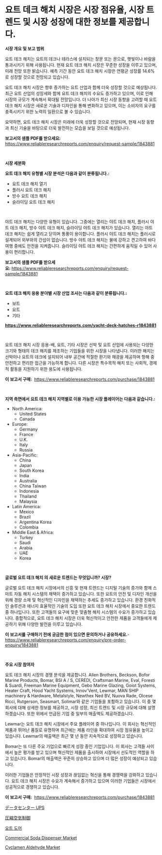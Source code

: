 <p><h1>요트 데크 해치 시장은 시장 점유율, 시장 트렌드 및 시장 성장에 대한 정보를 제공합니다.</h1></p><p><strong>시장 개요 및 보고 범위</strong></p>
<p><p>요트 데크 해치는 요트의 데크나 테라스에 설치되는 창문 또는 문으로, 햇빛이나 바람을 통과시키기 위해 사용됩니다. 현재 요트 데크 해치 시장은 꾸준한 성장을 이루고 있으며, 미래 전망 또한 밝습니다. 예측 기간 동안 요트 데크 해치 시장은 연평균 성장률 14.6%로 성장할 것으로 전망되고 있습니다.</p><p>요트 데크 해치 시장은 향후 증가하는 요트 산업과 함께 더욱 성장할 것으로 예상됩니다. 최근 요트 산업의 성장세와 함께 요트 데크 해치의 수요도 증가하고 있으며, 이로 인해 시장의 규모가 계속해서 확대될 전망입니다. 더 나아가 최신 시장 동향을 고려할 때 요트 데크 해치 시장은 새로운 기술과 디자인을 통해 변화하고 있으며, 이는 소비자의 요구를 충족시키기 위한 노력의 일환으로 볼 수 있습니다.</p><p>요약하면, 요트 데크 해치 시장은 미래에 더욱 성장할 것으로 전망되며, 현재 시장 동향과 최신 기술을 바탕으로 더욱 발전하는 모습을 보일 것으로 예상됩니다.</p></p>
<p><strong>보고서의 샘플 PDF를 받으세요:</strong> <a href="https://www.reliableresearchreports.com/enquiry/request-sample/1843881">https://www.reliableresearchreports.com/enquiry/request-sample/1843881</a></p>
<p>&nbsp;</p>
<p><strong>시장 세분화</strong></p>
<p><strong>요트 데크 해치 유형별 시장 분석은 다음과 같이 분류됩니다.:</strong></p>
<p><ul><li>요트 데크 해치 열기</li><li>플러시 요트 데크 해치</li><li>방수 요트 데크 해치</li><li>슬라이딩 요트 데크 해치</li></ul></p>
<p>&nbsp;</p>
<p><p>야트 데크 해치는 다양한 유형이 있습니다. 그중에는 열리는 야트 데크 해치, 플러시 야트 데크 해치, 방수 야트 데크 해치, 슬라이딩 야트 데크 해치가 있습니다. 열리는 야트 데크 해치는 쉽게 열리고 닫히며 통풍이 용이합니다. 플러시 야트 데크 해치는 플러시로 설계되어 외부와의 간섭이 없습니다. 방수 야트 데크 해치는 물에 강하고 견고하여 바다 여행 중에도 안전을 지켜줍니다. 슬라이딩 야트 데크 해치는 간편하게 움직일 수 있어 사용이 편리합니다.</p></p>
<p><strong>보고서의 샘플 PDF를 받으세요:</strong>&nbsp;<a href="https://www.reliableresearchreports.com/enquiry/request-sample/1843881">https://www.reliableresearchreports.com/enquiry/request-sample/1843881</a></p>
<p>&nbsp;</p>
<p><strong> 요트 데크 해치 응용 분야별 시장 산업 조사는 다음과 같이 분류됩니다.:</strong></p>
<p><ul><li>보트</li><li>요트</li><li>기타</li></ul></p>
<p><strong><a href="https://www.reliableresearchreports.com/yacht-deck-hatches-r1843881">https://www.reliableresearchreports.com/yacht-deck-hatches-r1843881</a></strong></p>
<p>&nbsp;</p>
<p><p>요트 데크 해치 시장 응용-배, 요트, 기타 시장은 선박 및 요트 산업에 사용되는 다양한 크기와 형태의 데크 해치를 제조하는 기업들을 위한 시장을 나타냅니다. 이러한 해치는 선박이나 요트의 데크에 설치되어 내부 공간에 적절한 환기와 채광을 제공하며 항해 중 안전하고 편리한 접근을 가능하게 합니다. 다른 시장은 특수목적 해치 또는 사회적, 경제적 활동을 지원하기 위한 용도에 사용됩니다.</p></p>
<p><strong>이 보고서 구매:</strong>&nbsp; <a href="https://www.reliableresearchreports.com/purchase/1843881">https://www.reliableresearchreports.com/purchase/1843881</a></p>
<p>&nbsp;</p>
<p><strong>지역 측면에서 요트 데크 해치 지역별로 이용 가능한 시장 플레이어는 다음과 같습니다.:</strong></p>
<p><ul>
    <li>
        North America:
        <ul>
            <li>United States</li>
            <li>Canada</li>
        </ul>
    </li>
    <li>
        Europe:
        <ul>
            <li>Germany</li>
            <li>France</li>
            <li>U.K.</li>
            <li>Italy</li>
            <li>Russia</li>
        </ul>
    </li>
    <li>
        Asia-Pacific:
        <ul>
            <li>China</li>
            <li>Japan</li>
            <li>South Korea</li>
            <li>India</li>
            <li>Australia</li>
            <li>China Taiwan</li>
            <li>Indonesia</li>
            <li>Thailand</li>
            <li>Malaysia</li>
        </ul>
    </li>
    <li>
        Latin America:
        <ul>
            <li>Mexico</li>
            <li>Brazil</li>
            <li>Argentina Korea</li>
            <li>Colombia</li>
        </ul>
    </li>
    <li>
        Middle East & Africa:
        <ul>
            <li>Turkey</li>
            <li>Saudi</li>
            <li>Arabia</li>
            <li>UAE</li>
            <li>Korea</li>
        </ul>
    </li>
    </ul></p>
<p>&nbsp;</p>
<p><strong>글로벌 요트 데크 해치 의 새로운 트렌드는 무엇입니까? 시장?</strong></p>
<p><p>글로벌 요트 데크 해치 시장에서의 신흥 및 현재 트렌드는 디지털 기술의 증가와 함께 스마트 자동 해치 시스템의 채택이 증가하고 있습니다. 또한 요트의 안전 및 디자인 개선을 위해 경량 소재 및 혁신적인 디자인을 채택하는 추세도 증가하고 있습니다. 환경 친화적인 솔루션과 에너지 효율적인 기술의 도입 또한 요트 데크 해치 시장에서 중요한 트렌드 중 하나입니다. 또한 고객들의 요구에 맞춘 맞춤형 해치 시스템의 수요가 증가하고 있습니다. 종합적으로, 요트 데크 해치 시장은 더욱 혁신적이고 안전한 제품을 고객들에게 제공하기 위해 다양한 발전을 이루고 있습니다.</p></p>
<p><strong>이 보고서를 구매하기 전에 궁금한 점이 있으면 문의하거나 공유하세요.</strong>- <a href="https://www.reliableresearchreports.com/enquiry/pre-order-enquiry/1843881">https://www.reliableresearchreports.com/enquiry/pre-order-enquiry/1843881</a></p>
<p>&nbsp;</p>
<p><strong>주요 시장 참여자</strong></p>
<p><p>요트 데크 해치 시장의 경쟁 분석을 제공합니다. Allen Brothers, Beckson, Bofor Marine Products, Bomar, BSI A / S, CEREDI, Craftsman Marine, Eval, Foresti & Suardi, Freeman Marine Equipment, Gebo Marine Glazing, Goiot Systems, Heater Craft, Hood Yacht Systems, Innov'Vent, Lewmar, MAN SHIP machinery & Hardware, Metalstyle, Newthex Ned BV, Nuova Rade, Olcese Ricci, Rutgerson, Seasmart, Solimar와 같은 기업들을 포함하고 있습니다. 이 중 몇 회사에 대해 상세한 정보를 제공하고, 시장 성장, 최신 트렌드 및 시장 규모에 대해 설명하겠습니다. 또한 위에서 언급된 기업 중 일부의 매출액도 제공하겠습니다.</p><p>Lewmar는 요트 데크 해치 시장에서 주요 플레이어 중 하나입니다. 이 회사는 혁신적인 제품과 뛰어난 품질로 유명하며 최근에는 제품 라인을 확대하여 시장 점유율을 높이고 있습니다. Lewmar의 매출액은 최근 몇 년 동안 지속적으로 성장하고 있습니다.</p><p>Bomar는 또 다른 주요 기업으로 빠르게 성장 중인 기업입니다. 이 회사는 고객들 사이에서 높은 평가를 받고 있으며 혁신적인 제품을 출시하여 시장에서 선도적인 역할을 하고 있습니다. Bomar의 매출액은 꾸준히 상승하고 있으며 더 많은 성장이 예상되고 있습니다.</p><p>이러한 기업들은 안정적인 시장 성장과 끊임없는 혁신을 통해 경쟁력을 강화하고 있습니다. 요트 데크 해치 시장은 수요가 계속해서 증가하고 있으며 이러한 기업들은 시장에서 성공적으로 경쟁하고 있습니다.</p></p>
<p><strong>이 보고서 구매:</strong>&nbsp;&nbsp;<a href="https://www.reliableresearchreports.com/purchase/1843881">https://www.reliableresearchreports.com/purchase/1843881</a></p>
<p><p><a href="https://github.com/lrlmopnhwd79300/Market-Research-Report-List-1/blob/main/769438724562.md">データセンター UPS</a></p><p><a href="https://github.com/EstelWisozk1/Market-Research-Report-List-1/blob/main/604918624563.md">圧縮空気制御</a></p><p><a href="https://github.com/akzkkws047661437/Market-Research-Report-List-1/blob/main/558790822593.md">요트 도어</a></p><p><a href="https://view.publitas.com/reportprime-1/commercial-soda-dispenser-market-research-report-its-history-and-forecast-2024-to-2031/">Commercial Soda Dispenser Market</a></p><p><a href="https://issuu.com/reportprime-2/docs/cyclamen-aldehyde-market-size-2030.pptx">Cyclamen Aldehyde Market</a></p></p>